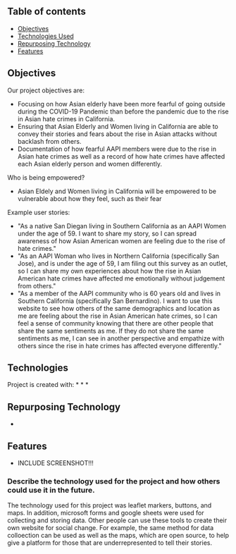 ## Table of contents
* [Objectives](#objectives)
* [Technologies Used](#technologies)
* [Repurposing Technology](#repurposing-technology)
* [Features](#features)

## Objectives 
Our project objectives are:
* Focusing on how Asian  elderly have been more fearful of going outside during the COVID-19 Pandemic than before the pandemic due to the rise in Asian hate crimes in California. 
* Ensuring that Asian Elderly and Women living in California are able to convey their stories and fears about the rise in Asian attacks without backlash from others. 
* Documentation of how fearful AAPI members were due to the rise in Asian hate crimes as well as a record of how hate crimes have affected each Asian elderly person and women differently. 

Who is being empowered?
* Asian Eldely and Women living in California will be empowered to be vulnerable about how they feel, such as their fear

Example user stories:
* "As a native San Diegan living in Southern California as an AAPI Women under the age of 59. I want to share my story, so I can spread awareness of how Asian American women are feeling due to the rise of hate crimes."
* "As an AAPI Woman who lives in Northern California (specifically San Jose), and is under the age of 59, I am filing out this survey as an outlet, so I can share my own experiences about how the rise in Asian American hate crimes have affected me emotionally without judgement from others."
* "As a member of the AAPI community who is 60 years old and lives in Southern California (specifically San Bernardino). I want to use this website to see how others of the same demographics and location as me are feeling about the rise in Asian American hate crimes, so I can feel a sense of community knowing that there are other people that share the same sentiments as me. If they do not share the same sentiments as me, I can see in another perspective and empathize with others since the rise in hate crimes has affected everyone differently."
	
## Technologies
Project is created with:
* 
* 
* 

## Repurposing Technology
* 

## Features 
* INCLUDE SCREENSHOT!!!












###  Describe the technology used for the project and how others could use it in the future.

The technology used for this project was leaflet markers, buttons, and maps. In addition, microsoft forms and google sheets were used for collecting and storing data. Other people can use these tools to create their own website for social change. For example, the same method for data colloection can be used as well as the maps, which are open source, to help give a platform for those that are underrepresented to tell their stories. 